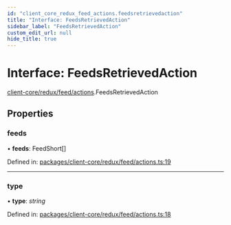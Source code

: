 ```yaml
---
id: "client_core_redux_feed_actions.feedsretrievedaction"
title: "Interface: FeedsRetrievedAction"
sidebar_label: "FeedsRetrievedAction"
custom_edit_url: null
hide_title: true
---
```


# Interface: FeedsRetrievedAction

[client-core/redux/feed/actions](../modules/client_core_redux_feed_actions.md).FeedsRetrievedAction

## Properties

### feeds

• **feeds**: FeedShort[]

Defined in: [packages/client-core/redux/feed/actions.ts:19](https://github.com/xr3ngine/xr3ngine/blob/5c3dcaef1/packages/client-core/redux/feed/actions.ts#L19)

___

### type

• **type**: *string*

Defined in: [packages/client-core/redux/feed/actions.ts:18](https://github.com/xr3ngine/xr3ngine/blob/5c3dcaef1/packages/client-core/redux/feed/actions.ts#L18)
